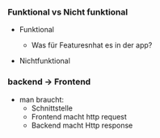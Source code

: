 ### Funktional vs Nicht funktional

- Funktional

  - Was für Featuresnhat es in der app?

- Nichtfunktional

### backend -> Frontend

- man braucht:
  - Schnittstelle
  - Frontend macht http request
  - Backend macht Http response
